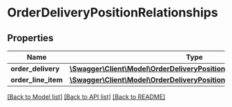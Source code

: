 # OrderDeliveryPositionRelationships

## Properties
Name | Type | Description | Notes
------------ | ------------- | ------------- | -------------
**order_delivery** | [**\Swagger\Client\Model\OrderDeliveryPositionRelationshipsOrderDelivery**](OrderDeliveryPositionRelationshipsOrderDelivery.md) |  | [optional] 
**order_line_item** | [**\Swagger\Client\Model\OrderDeliveryPositionRelationshipsOrderLineItem**](OrderDeliveryPositionRelationshipsOrderLineItem.md) |  | [optional] 

[[Back to Model list]](../../README.md#documentation-for-models) [[Back to API list]](../../README.md#documentation-for-api-endpoints) [[Back to README]](../../README.md)

